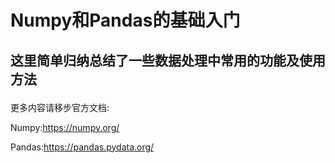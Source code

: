 # Numpy和Pandas的基础入门

## 这里简单归纳总结了一些数据处理中常用的功能及使用方法<p>

更多内容请移步官方文档:<p>
          Numpy:https://numpy.org/<p>
          Pandas:https://pandas.pydata.org/
